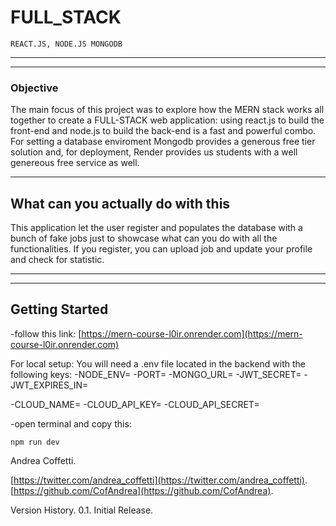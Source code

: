 # FULL_STACK

    REACT.JS, NODE.JS MONGODB

---

---

### Objective

The main focus of this project was to explore how the MERN stack works all together to create a FULL-STACK web application: using react.js to build the front-end and node.js to build the back-end is a fast and powerful combo.
For setting a database enviroment Mongodb provides a generous free tier solution and, for deployment, Render provides us students with a well genereous free service as well.

---

## What can you actually do with this

This application let the user register and populates the database with a bunch of fake jobs just to showcase what can you do with all the functionalities. If you register, you can upload job and update your profile and check for statistic.

---

---

## Getting Started

-follow this link: [https://mern-course-l0ir.onrender.com](https://mern-course-l0ir.onrender.com)

For local setup:
You will need a .env file located in the backend with the following keys:
-NODE_ENV=
-PORT=
-MONGO_URL=
-JWT_SECRET=
-JWT_EXPIRES_IN=

-CLOUD_NAME=
-CLOUD_API_KEY=
-CLOUD_API_SECRET=

-open terminal and copy this:
```
npm run dev
```

Andrea Coffetti.

[https://twitter.com/andrea_coffetti](https://twitter.com/andrea_coffetti).
[https://github.com/CofAndrea](https://github.com/CofAndrea).

Version History.
0.1.
Initial Release.
